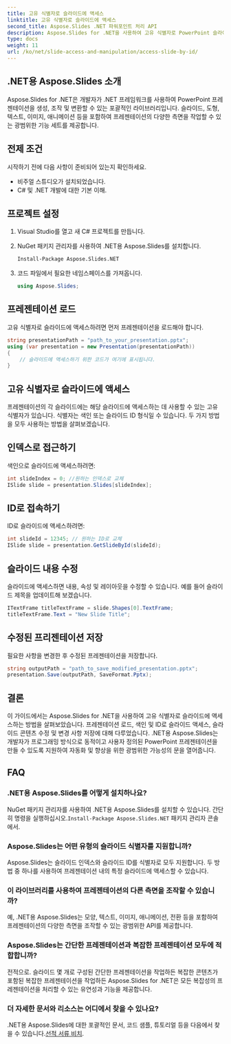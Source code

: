 ```yaml
---
title: 고유 식별자로 슬라이드에 액세스
linktitle: 고유 식별자로 슬라이드에 액세스
second_title: Aspose.Slides .NET 파워포인트 처리 API
description: Aspose.Slides for .NET을 사용하여 고유 식별자로 PowerPoint 슬라이드에 액세스하는 방법을 알아보세요. 이 단계별 가이드에서는 프레젠테이션 로드, 색인 또는 ID로 슬라이드 액세스, 콘텐츠 수정 및 변경 사항 저장을 다룹니다.
type: docs
weight: 11
url: /ko/net/slide-access-and-manipulation/access-slide-by-id/
---
```


## .NET용 Aspose.Slides 소개

Aspose.Slides for .NET은 개발자가 .NET 프레임워크를 사용하여 PowerPoint 프레젠테이션을 생성, 조작 및 변환할 수 있는 포괄적인 라이브러리입니다. 슬라이드, 도형, 텍스트, 이미지, 애니메이션 등을 포함하여 프레젠테이션의 다양한 측면을 작업할 수 있는 광범위한 기능 세트를 제공합니다.

## 전제 조건

시작하기 전에 다음 사항이 준비되어 있는지 확인하세요.

- 비주얼 스튜디오가 설치되었습니다.
- C# 및 .NET 개발에 대한 기본 이해.

## 프로젝트 설정

1. Visual Studio를 열고 새 C# 프로젝트를 만듭니다.

2. NuGet 패키지 관리자를 사용하여 .NET용 Aspose.Slides를 설치합니다.

   ```bash
   Install-Package Aspose.Slides.NET
   ```

3. 코드 파일에서 필요한 네임스페이스를 가져옵니다.

   ```csharp
   using Aspose.Slides;
   ```

## 프레젠테이션 로드

고유 식별자로 슬라이드에 액세스하려면 먼저 프레젠테이션을 로드해야 합니다.

```csharp
string presentationPath = "path_to_your_presentation.pptx";
using (var presentation = new Presentation(presentationPath))
{
    // 슬라이드에 액세스하기 위한 코드가 여기에 표시됩니다.
}
```

## 고유 식별자로 슬라이드에 액세스

프레젠테이션의 각 슬라이드에는 해당 슬라이드에 액세스하는 데 사용할 수 있는 고유 식별자가 있습니다. 식별자는 색인 또는 슬라이드 ID 형식일 수 있습니다. 두 가지 방법을 모두 사용하는 방법을 살펴보겠습니다.

## 인덱스로 접근하기

색인으로 슬라이드에 액세스하려면:

```csharp
int slideIndex = 0; //원하는 인덱스로 교체
ISlide slide = presentation.Slides[slideIndex];
```

## ID로 접속하기

ID로 슬라이드에 액세스하려면:

```csharp
int slideId = 12345; // 원하는 ID로 교체
ISlide slide = presentation.GetSlideById(slideId);
```

## 슬라이드 내용 수정

슬라이드에 액세스하면 내용, 속성 및 레이아웃을 수정할 수 있습니다. 예를 들어 슬라이드 제목을 업데이트해 보겠습니다.

```csharp
ITextFrame titleTextFrame = slide.Shapes[0].TextFrame;
titleTextFrame.Text = "New Slide Title";
```

## 수정된 프리젠테이션 저장

필요한 사항을 변경한 후 수정된 프레젠테이션을 저장합니다.

```csharp
string outputPath = "path_to_save_modified_presentation.pptx";
presentation.Save(outputPath, SaveFormat.Pptx);
```

## 결론

이 가이드에서는 Aspose.Slides for .NET을 사용하여 고유 식별자로 슬라이드에 액세스하는 방법을 살펴보았습니다. 프레젠테이션 로드, 색인 및 ID로 슬라이드 액세스, 슬라이드 콘텐츠 수정 및 변경 사항 저장에 대해 다루었습니다. .NET용 Aspose.Slides는 개발자가 프로그래밍 방식으로 동적이고 사용자 정의된 PowerPoint 프레젠테이션을 만들 수 있도록 지원하여 자동화 및 향상을 위한 광범위한 가능성의 문을 열어줍니다.

## FAQ

### .NET용 Aspose.Slides를 어떻게 설치하나요?

 NuGet 패키지 관리자를 사용하여 .NET용 Aspose.Slides를 설치할 수 있습니다. 간단히 명령을 실행하십시오.`Install-Package Aspose.Slides.NET` 패키지 관리자 콘솔에서.

### Aspose.Slides는 어떤 유형의 슬라이드 식별자를 지원합니까?

Aspose.Slides는 슬라이드 인덱스와 슬라이드 ID를 식별자로 모두 지원합니다. 두 방법 중 하나를 사용하여 프레젠테이션 내의 특정 슬라이드에 액세스할 수 있습니다.

### 이 라이브러리를 사용하여 프레젠테이션의 다른 측면을 조작할 수 있습니까?

예, .NET용 Aspose.Slides는 모양, 텍스트, 이미지, 애니메이션, 전환 등을 포함하여 프레젠테이션의 다양한 측면을 조작할 수 있는 광범위한 API를 제공합니다.

### Aspose.Slides는 간단한 프레젠테이션과 복잡한 프레젠테이션 모두에 적합합니까?

전적으로. 슬라이드 몇 개로 구성된 간단한 프레젠테이션을 작업하든 복잡한 콘텐츠가 포함된 복잡한 프레젠테이션을 작업하든 Aspose.Slides for .NET은 모든 복잡성의 프레젠테이션을 처리할 수 있는 유연성과 기능을 제공합니다.

### 더 자세한 문서와 리소스는 어디에서 찾을 수 있나요?

 .NET용 Aspose.Slides에 대한 포괄적인 문서, 코드 샘플, 튜토리얼 등을 다음에서 찾을 수 있습니다.[선적 서류 비치](https://reference.aspose.com/slides/net/).